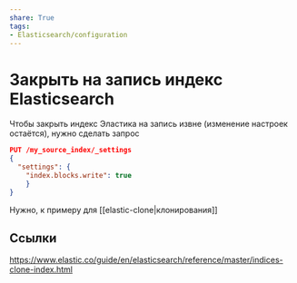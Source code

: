 ```yaml
---
share: True
tags: 
- Elasticsearch/configuration
---
```

# Закрыть на запись индекс Elasticsearch

Чтобы закрыть индекс Эластика на запись извне (изменение настроек остаётся), нужно сделать запрос
```json
PUT /my_source_index/_settings 
{
  "settings": { 
    "index.blocks.write": true
	}
}
```

Нужно, к примеру для [[elastic-clone|клонирования]]
## Ссылки
https://www.elastic.co/guide/en/elasticsearch/reference/master/indices-clone-index.html
